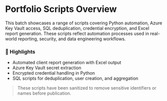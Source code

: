 # Portfolio Scripts Overview

This batch showcases a range of scripts covering Python automation, Azure Key Vault access, SQL deduplication, credential encryption, and Excel report generation. These scripts reflect automation processes used in real-world reporting, security, and data engineering workflows.

### 🔹 Highlights
- Automated client report generation with Excel output
- Azure Key Vault secret extraction
- Encrypted credential handling in Python
- SQL scripts for deduplication, user creation, and aggregation

> These scripts have been sanitized to remove sensitive identifiers or names before publication.
